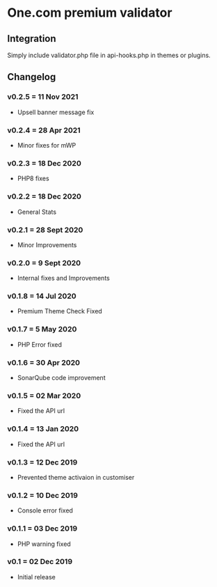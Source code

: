 # One.com premium validator

## Integration
Simply include validator.php file in api-hooks.php in themes or plugins.

## Changelog
### v0.2.5 = 11 Nov 2021
* Upsell banner message fix

### v0.2.4 = 28 Apr 2021
* Minor fixes for mWP

### v0.2.3 = 18 Dec 2020
* PHP8 fixes 

### v0.2.2 = 18 Dec 2020
* General Stats

### v0.2.1 = 28 Sept 2020
* Minor Improvements

### v0.2.0 = 9 Sept 2020
* Internal fixes and Improvements

### v0.1.8 = 14 Jul 2020
* Premium Theme Check Fixed

### v0.1.7 = 5 May 2020
* PHP Error fixed

### v0.1.6 = 30 Apr 2020
* SonarQube code improvement

### v0.1.5 = 02 Mar 2020
* Fixed the API url

### v0.1.4 = 13 Jan 2020
* Fixed the API url

### v0.1.3 = 12 Dec 2019
* Prevented theme activaion in customiser

### v0.1.2 = 10 Dec 2019
* Console error fixed

### v0.1.1 = 03 Dec 2019
* PHP warning fixed

### v0.1 = 02 Dec 2019
* Initial release
